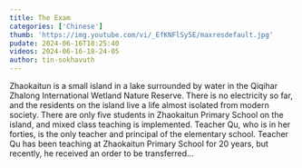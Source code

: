 ```yaml
---
title: The Exam
categories: ['Chinese']
thumb: 'https://img.youtube.com/vi/_EfKNFlSy5E/maxresdefault.jpg'
pudate: 2024-06-16T18:25:40
videos: 2024-06-16-18-24-05
author: tin-sokhavuth
---
```

Zhaokaitun is a small island in a lake surrounded by water in the Qiqihar Zhalong International Wetland Nature Reserve. There is no electricity so far, and the residents on the island live a life almost isolated from modern society. There are only five students in Zhaokaitun Primary School on the island, and mixed class teaching is implemented. Teacher Qu, who is in her forties, is the only teacher and principal of the elementary school. Teacher Qu has been teaching at Zhaokaitun Primary School for 20 years, but recently, he received an order to be transferred...